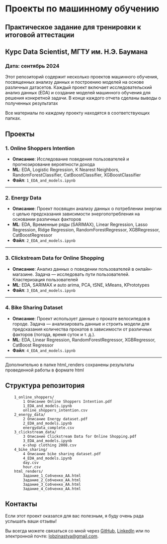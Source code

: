 # Проекты по машинному обучению
## Практическое задание для тренировки к итоговой аттестации  
## Курс Data Scientist, МГТУ им. Н.Э. Баумана

### Дата: сентябрь 2024
Этот репозиторий содержит несколько проектов машинного обучения, посвященных анализу данных и построению моделей на основе различных датасетов. Каждый проект включает исследовательский анализ данных (EDA) и создание моделей машинного обучения для решения конкретной задачи. В конце каждого отчета сделаны выводы о полученных результатах

Все материалы по каждому проекту находятся в соответствующих папках.

## Проекты

### 1. **Online Shoppers Intention**
- **Описание**: Исследование поведения пользователей и прогнозирование вероятности дохода
- **ML**: EDA, Logistic Regression, K Nearest Neighbors, RandomForestClassifier, CatBoostClassifier, XGBoostClassifier
- **Файл**: `1_EDA_and_models.ipynb`

---

### 2. **Energy Data**
- **Описание**: Проект посвящен анализу данных о потреблении энергии с целью предсказания  зависимости энергопотребления на основании различных факторов
- **ML**: EDA, Временные ряды (SARIMAX), Linear Regression, Lasso Regression, Ridge Regression, RandomForestRegressor, XGBRegressor, CatBoostRegressor 
- **Файл**: `2_EDA_and_models.ipynb`

---

### 3. **Clickstream Data for Online Shopping**
- **Описание**: Анализ данных о поведении пользователей в онлайн-магазине. Задача — исследовать пути пользователей. Кластеризация пользователей
- **ML**: EDA, SARIMAX и auto arima, PCA, tSNE, kMeans, KPrototypes
- **Файл**: `3_EDA_and_models.ipynb`

---

### 4. **Bike Sharing Dataset**
- **Описание**: Проект использует данные о прокате велосипедов в городе. Задача — анализировать данные и строить модели для предсказания количества прокатов в зависимости от различных факторов (погода, время суток и т. д.).
- **ML**: EDA, Linear Regression, RandomForestRegressor, XGBRegressor, CatBoost Regressor
- **Файл**: `4_EDA_and_models.ipynb`

---
Дополнительно в папке html_renders сохранены результаты проведенной работы в формате html


## Структура репозитория
```
    1_online_shoppers/
        1 Описание Online Shoppers Intention.pdf
        1_EDA_and_models.ipynb
        online_shoppers_intention.csv
    2_energy_data/
        2 Описание Energy dataset.pdf
        2_EDA_and_models.ipynb
        energydata_complete.csv
    3_clickstream_data/
        3 Описание Clickstream Data for Online Shopping.pdf
        3_EDA_and_models.ipynb
        e-shop clothing 2008.csv
    4_bike_sharing/
        4 Описание bike sharing dataset.pdf
        4_EDA_and_models.ipynb
        day.csv
        hour.csv
    html_renders/
        Задание_1_Собченко_АА.html
        Задание_2_Собченко_АА.html
        Задание_3_Собченко_АА.html
        Задание_4_Собченко_АА.html
```

## Контакты
Если этот проект оказался для вас полезным, я буду очень рада услышать ваши отзывы! 

Вы всегда можете связаться со мной через  [GitHub](https://github.com/Lobzinastya), [LinkedIn](https://www.linkedin.com/in/anastasiia-sobchenko) или по электронной почте: lobzinastya@gmail.com.
